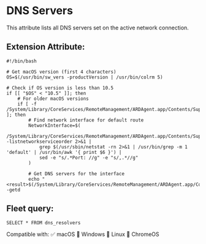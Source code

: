 # DNS Servers

This attribute lists all DNS servers set on the active network connection.
 
## Extension Attribute:
```
#!/bin/bash

# Get macOS version (first 4 characters)
OS=$(/usr/bin/sw_vers -productVersion | /usr/bin/colrm 5)

# Check if OS version is less than 10.5
if [[ "$OS" < "10.5" ]]; then
    # For older macOS versions
    if [ -f /System/Library/CoreServices/RemoteManagement/ARDAgent.app/Contents/Support/networksetup ]; then
        # Find network interface for default route
        NetworkInterface=$(
            /System/Library/CoreServices/RemoteManagement/ARDAgent.app/Contents/Support/networksetup -listnetworkserviceorder 2>&1 | 
            grep $(/usr/sbin/netstat -rn 2>&1 | /usr/bin/grep -m 1 'default' | /usr/bin/awk '{ print $6 }') | 
            sed -e "s/.*Port: //g" -e "s/,.*//g"
        )
        
        # Get DNS servers for the interface
        echo "<result>$(/System/Library/CoreServices/RemoteManagement/ARDAgent.app/Contents/Support/networksetup -getd
```
## Fleet query:
```SELECT * FROM dns_resolvers```

Compatible with: ✅ macOS 🚫 Windows 🚫 Linux 🚫 ChromeOS